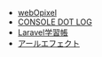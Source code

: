 - [webOpixel](https://www.webopixel.net/)
- [CONSOLE DOT LOG](https://blog.capilano-fw.com/)
- [Laravel学習帳](https://laraweb.net/)
- [アールエフェクト](https://reffect.co.jp/)
